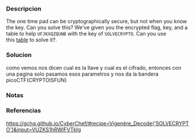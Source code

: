 ### Descripcion
The one time pad can be cryptographically secure, but not when you know the key. Can you solve this? We've given you the encrypted flag, key, and a table to help `UFJKXQZQUNB` with the key of `SOLVECRYPTO`. Can you use this [table](https://jupiter.challenges.picoctf.org/static/1fd21547c154c678d2dab145c29f1d79/table.txt) to solve it?.

### Solucion
como vemos nos dicen cual es la llave y cual es el cifrado, entonces con una pagina solo pasamos esos parametros y nos da la bandera
picoCTF{CRYPTOISFUN}

### Notas


### Referencias
https://gchq.github.io/CyberChef/#recipe=Vigenère_Decode('SOLVECRYPTO')&input=VUZKS1hRWlFVTkIg